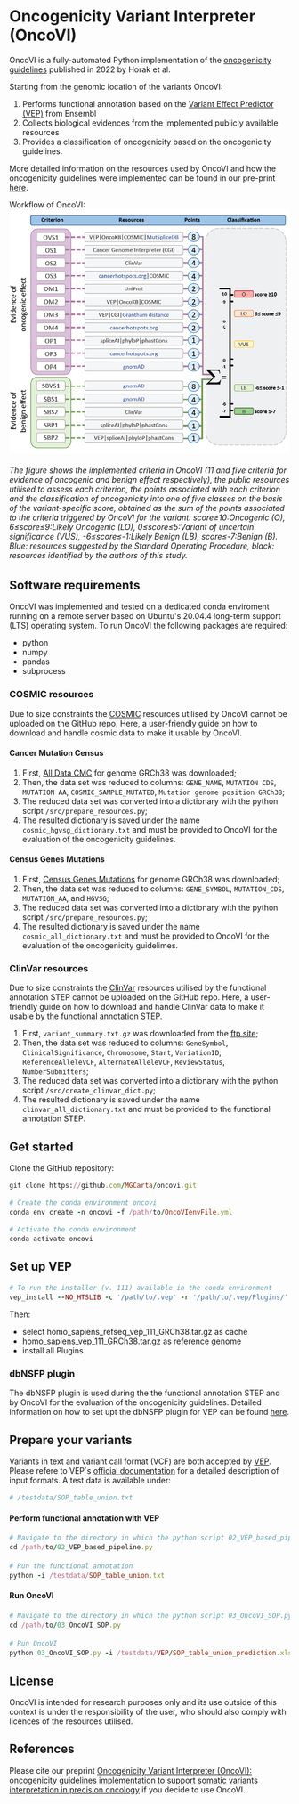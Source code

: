 # Oncogenicity Variant Interpreter (OncoVI)
OncoVI is a fully-automated Python implementation of the [oncogenicity guidelines](https://pubmed.ncbi.nlm.nih.gov/35101336/) published in 2022 by Horak et al. 

Starting from the genomic location of the variants OncoVI:
1. Performs functional annotation based on the [Variant Effect Predictor (VEP)](https://www.ensembl.org/info/docs/tools/vep/index.html) from Ensembl 
2. Collects biological evidences from the implemented publicly available resources
3. Provides a classification of oncogenicity based on the oncogenicity guidelines.

More detailed information on the resources used by OncoVI and how the oncogenicity guidelines were implemented can be found in our pre-print [here](https://www.medrxiv.org/content/10.1101/2024.10.10.24315072v1).

Workflow of OncoVI: 
![alt text][logo]

[logo]: https://github.com/MGCarta/oncovi/blob/main/figures/Figure1.PNG "Logo Title Text 2"

###### The figure shows the implemented criteria in OncoVI (11 and five criteria for evidence of oncogenic and benign effect respectively), the public resources utilised to assess each criterion, the points associated with each criterion and the classification of oncogenicity into one of five classes on the basis of the variant-specific score, obtained as the sum of the points associated to the criteria triggered by OncoVI for the variant: score≥10:Oncogenic (O), 6≤score≤9:Likely Oncogenic (LO), 0≤score≤5:Variant of uncertain significance (VUS), -6≤score≤-1:Likely Benign (LB), score≤-7:Benign (B). Blue: resources suggested by the Standard Operating Procedure, black: resources identified by the authors of this study.

## Software requirements
OncoVI was implemented and tested on a dedicated conda enviroment running on a remote server based on Ubuntu's 20.04.4 long-term support (LTS) operating system. To run OncoVI the following packages are required:

* python
* numpy
* pandas
* subprocess

### COSMIC resources
Due to size constraints the [COSMIC](https://cancer.sanger.ac.uk/cosmic/download/cosmic) resources utilised by OncoVI cannot be uploaded on the GitHub repo. Here, a user-friendly guide on how to download and handle cosmic data to make it usable by OncoVI.

#### Cancer Mutation Census 

1. First, [All Data CMC](https://cancer.sanger.ac.uk/cosmic/download/cancer-mutation-census/v100/alldata-cmc) for genome GRCh38 was downloaded;
2. Then, the data set was reduced to columns: ```GENE_NAME```, ```MUTATION CDS```, ```MUTATION AA```, ```COSMIC_SAMPLE_MUTATED```, ```Mutation genome position GRCh38```;
3. The reduced data set was converted into a dictionary with the python script ``` /src/prepare_resources.py ```;
4. The resulted dictionary is saved under the name ```cosmic_hgvsg_dictionary.txt``` and must be provided to OncoVI for the evaluation of the oncogenicity guidelines.

#### Census Genes Mutations 

1. First, [Census Genes Mutations](https://cancer.sanger.ac.uk/cosmic/download/cosmic/v100/mutantcensus) for genome GRCh38 was downloaded;
2. Then, the data set was reduced to columns: ```GENE_SYMBOL```, ```MUTATION_CDS```, ```MUTATION_AA```, and ```HGVSG```;
3. The reduced data set was converted into a dictionary with the python script ``` /src/prepare_resources.py ```;
4. The resulted dictionary is saved under the name ```cosmic_all_dictionary.txt``` and must be provided to OncoVI for the evaluation of the oncogenicity guidelimes. 

### ClinVar resources
Due to size constraints the [ClinVar](https://www.ncbi.nlm.nih.gov/clinvar/) resources utilised by the functional annotation STEP cannot be uploaded on the GitHub repo. Here, a user-friendly guide on how to download and handle ClinVar data to make it usable by the functional annotation STEP.

1. First, ```variant_summary.txt.gz``` was downloaded from the [ftp site](https://ftp.ncbi.nlm.nih.gov/pub/clinvar/tab_delimited/);
2. Then, the data set was reduced to columns: ```GeneSymbol```, ```ClinicalSignificance```, ```Chromosome```, ```Start```, ```VariationID```, ```ReferenceAlleleVCF```, ```AlternateAlleleVCF```, ```ReviewStatus```, ```NumberSubmitters```;
3. The reduced data set was converted into a dictionary with the python script ``` /src/create_clinvar_dict.py ```;
4. The resulted dictionary is saved under the name ```clinvar_all_dictionary.txt``` and must be provided to the functional annotation STEP. 

## Get started
Clone the GitHub repository:
```rb
git clone https://github.com/MGCarta/oncovi.git
```
```rb
# Create the conda environment oncovi
conda env create -n oncovi -f /path/to/OncoVIenvFile.yml
```
```rb
# Activate the conda environment
conda activate oncovi
```
## Set up VEP
```rb
# To run the installer (v. 111) available in the conda environment
vep_install --NO_HTSLIB -c '/path/to/.vep' -r '/path/to/.vep/Plugins/'
```
Then:
  * select homo_sapiens_refseq_vep_111_GRCh38.tar.gz as cache
  * homo_sapiens_vep_111_GRCh38.tar.gz as reference genome
  * install all Plugins

### dbNSFP plugin
The dbNSFP plugin is used during the the functional annotation STEP and by OncoVI for the evaluation of the oncogenicity guidelines. Detailed information on how to set upt the dbNSFP plugin for VEP can be found [here](https://www.ensembl.org/info/docs/tools/vep/script/vep_plugins.html#dbnsfp).  

## Prepare your variants
Variants in text and variant call format (VCF) are both accepted by [VEP](https://www.ensembl.org/info/docs/tools/vep/index.html). Please refere to VEP´s [official documentation](https://www.ensembl.org/info/docs/tools/vep/vep_formats.html#input) for a detailed description of input formats.
A test data is available under:

```rb
# /testdata/SOP_table_union.txt
```

#### Perform functional annotation with VEP

```rb
# Navigate to the directory in which the python script 02_VEP_based_pipeline.py is located
cd /path/to/02_VEP_based_pipeline.py

# Run the functional annotation
python -i /testdata/SOP_table_union.txt
```

#### Run OncoVI

```rb
# Navigate to the directory in which the python script 03_OncoVI_SOP.py is located
cd /path/to/03_OncoVI_SOP.py

# Run OncoVI
python 03_OncoVI_SOP.py -i /testdata/VEP/SOP_table_union_prediction.xlsx -r /resources
```


## License
OncoVI is intended for research purposes only and its use outside of this context is under the responsibility of the user, who should also comply with licences of the resources utilised.

## References
Please cite our preprint [Oncogenicity Variant Interpreter (OncoVI): oncogenicity guidelines implementation to support somatic variants interpretation in precision oncology](https://www.medrxiv.org/content/10.1101/2024.10.10.24315072v1) if you decide to use OncoVI.
